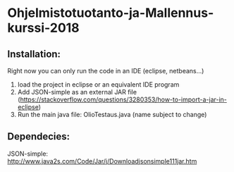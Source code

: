 # Ohjelmistotuotanto-ja-Mallennus-kurssi-2018

## Installation:
Right now you can only run the code in an IDE (eclipse, netbeans...)
1. load the project in eclipse or an equivalent IDE program
2. Add JSON-simple as an external JAR file (https://stackoverflow.com/questions/3280353/how-to-import-a-jar-in-eclipse)
3. Run the main java file: OlioTestaus.java (name subject to change) 
## Dependecies:
JSON-simple: http://www.java2s.com/Code/Jar/j/Downloadjsonsimple111jar.htm
